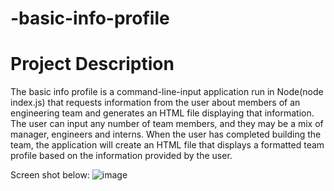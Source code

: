 # -basic-info-profile


# Project Description
The basic info profile is a command-line-input application run in Node(node index.js) that requests information from the user about members of an engineering team and generates an HTML file displaying that information. The user can input any number of team members, and they may be a mix of manager, engineers and interns. When the user has completed building the team, the application will create an HTML file that displays a formatted team profile based on the information provided by the user.

 Screen shot below:
 ![image](https://user-images.githubusercontent.com/82189292/124368221-fd396180-dc2c-11eb-865a-001e47638f88.png)
